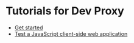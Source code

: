 # Tutorials for Dev Proxy

- [Get started](./get-started.md)
- [Test a JavaScript client-side web application](./test-a-javascript-client-side-web-application.md)
